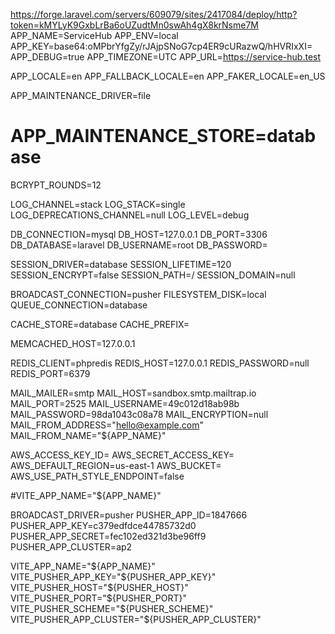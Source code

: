 https://forge.laravel.com/servers/609079/sites/2417084/deploy/http?token=kMYLyK9GxbLrBa6oUZudtMn0swAh4gX8krNsme7M
APP_NAME=ServiceHub
APP_ENV=local
APP_KEY=base64:oMPbrYfgZy/rJAjpSNoG7cp4ER9cURazwQ/hHVRIxXI=
APP_DEBUG=true
APP_TIMEZONE=UTC
APP_URL=https://service-hub.test

APP_LOCALE=en
APP_FALLBACK_LOCALE=en
APP_FAKER_LOCALE=en_US

APP_MAINTENANCE_DRIVER=file
# APP_MAINTENANCE_STORE=database

BCRYPT_ROUNDS=12

LOG_CHANNEL=stack
LOG_STACK=single
LOG_DEPRECATIONS_CHANNEL=null
LOG_LEVEL=debug

DB_CONNECTION=mysql
DB_HOST=127.0.0.1
DB_PORT=3306
DB_DATABASE=laravel
DB_USERNAME=root
DB_PASSWORD=

SESSION_DRIVER=database
SESSION_LIFETIME=120
SESSION_ENCRYPT=false
SESSION_PATH=/
SESSION_DOMAIN=null

BROADCAST_CONNECTION=pusher
FILESYSTEM_DISK=local
QUEUE_CONNECTION=database

CACHE_STORE=database
CACHE_PREFIX=

MEMCACHED_HOST=127.0.0.1

REDIS_CLIENT=phpredis
REDIS_HOST=127.0.0.1
REDIS_PASSWORD=null
REDIS_PORT=6379

MAIL_MAILER=smtp
MAIL_HOST=sandbox.smtp.mailtrap.io
MAIL_PORT=2525
MAIL_USERNAME=49c012d18ab98b
MAIL_PASSWORD=98da1043c08a78
MAIL_ENCRYPTION=null
MAIL_FROM_ADDRESS="hello@example.com"
MAIL_FROM_NAME="${APP_NAME}"

AWS_ACCESS_KEY_ID=
AWS_SECRET_ACCESS_KEY=
AWS_DEFAULT_REGION=us-east-1
AWS_BUCKET=
AWS_USE_PATH_STYLE_ENDPOINT=false

#VITE_APP_NAME="${APP_NAME}"

BROADCAST_DRIVER=pusher
PUSHER_APP_ID=1847666
PUSHER_APP_KEY=c379edfdce44785732d0
PUSHER_APP_SECRET=fec102ed321d3be96ff9
PUSHER_APP_CLUSTER=ap2

VITE_APP_NAME="${APP_NAME}"
VITE_PUSHER_APP_KEY="${PUSHER_APP_KEY}"
VITE_PUSHER_HOST="${PUSHER_HOST}"
VITE_PUSHER_PORT="${PUSHER_PORT}"
VITE_PUSHER_SCHEME="${PUSHER_SCHEME}"
VITE_PUSHER_APP_CLUSTER="${PUSHER_APP_CLUSTER}"
